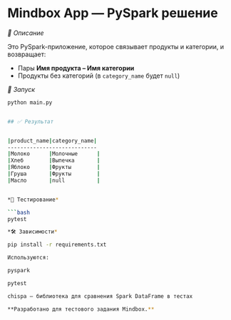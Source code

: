 # Mindbox App — PySpark решение

*📌 Описание*

Это PySpark-приложение, которое связывает продукты и категории, и возвращает:
- Пары **Имя продукта – Имя категории**
- Продукты без категорий (в `category_name` будет `null`)


*🚀 Запуск*


```bash
python main.py


## ✅ Результат


|product_name|category_name|
----------------------------
|Молоко      |Молочные      |
|Хлеб        |Выпечка       |
|Яблоко      |Фрукты        |
|Груша       |Фрукты        |
|Масло       |null          |


*🧪 Тестирование*

```bash
pytest

*🛠️ Зависимости*

pip install -r requirements.txt

Используются:

pyspark

pytest

chispa — библиотека для сравнения Spark DataFrame в тестах

**Разработано для тестового задания Mindbox.**